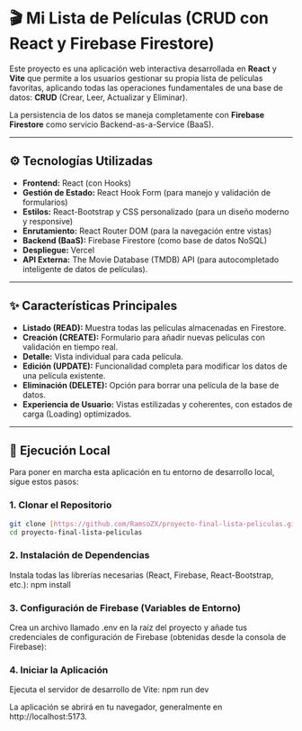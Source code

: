 # 🎬 Mi Lista de Películas (CRUD con React y Firebase Firestore)

Este proyecto es una aplicación web interactiva desarrollada en **React** y **Vite** que permite a los usuarios gestionar su propia lista de películas favoritas, aplicando todas las operaciones fundamentales de una base de datos: **CRUD** (Crear, Leer, Actualizar y Eliminar).

La persistencia de los datos se maneja completamente con **Firebase Firestore** como servicio Backend-as-a-Service (BaaS).

---

## ⚙️ Tecnologías Utilizadas

* **Frontend:** React (con Hooks)
* **Gestión de Estado:** React Hook Form (para manejo y validación de formularios)
* **Estilos:** React-Bootstrap y CSS personalizado (para un diseño moderno y responsive)
* **Enrutamiento:** React Router DOM (para la navegación entre vistas)
* **Backend (BaaS):** Firebase Firestore (como base de datos NoSQL)
* **Despliegue:** Vercel
* **API Externa:** The Movie Database (TMDB) API (para autocompletado inteligente de datos de películas).


---

## ✨ Características Principales

* **Listado (READ):** Muestra todas las películas almacenadas en Firestore.
* **Creación (CREATE):** Formulario para añadir nuevas películas con validación en tiempo real.
* **Detalle:** Vista individual para cada película.
* **Edición (UPDATE):** Funcionalidad completa para modificar los datos de una película existente.
* **Eliminación (DELETE):** Opción para borrar una película de la base de datos.
* **Experiencia de Usuario:** Vistas estilizadas y coherentes, con estados de carga (Loading) optimizados.

---

## 🚀 Ejecución Local

Para poner en marcha esta aplicación en tu entorno de desarrollo local, sigue estos pasos:

### 1. Clonar el Repositorio

```bash
git clone [https://github.com/RamsoZX/proyecto-final-lista-peliculas.git](https://github.com/RamsoZX/proyecto-final-lista-peliculas.git)
cd proyecto-final-lista-peliculas
```
### 2. Instalación de Dependencias
Instala todas las librerías necesarias (React, Firebase, React-Bootstrap, etc.):
npm install

### 3. Configuración de Firebase (Variables de Entorno)
Crea un archivo llamado .env en la raíz del proyecto y añade tus credenciales de configuración de Firebase (obtenidas desde la consola de Firebase):

### 4. Iniciar la Aplicación
Ejecuta el servidor de desarrollo de Vite:
npm run dev

La aplicación se abrirá en tu navegador, generalmente en http://localhost:5173.

